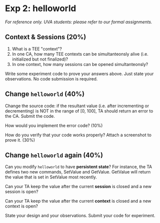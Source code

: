 # Exp 2: helloworld

*For reference only. UVA students: please refer to our formal assignments.* 

## Context & Sessions (20%)

1. What is a TEE "context"? 
2. In one CA, how many TEE contexts can be simultanteonsly alive (i.e. initialized but not finalized)?
3. In one context, how many sessions can be opened simultanteonsly? 

Write some experiment code to prove your answers above. Just state your observations. No code submission is required. 



## Change `helloworld` (40%)

Change the source code: if the resultant value (i.e. after incrementing or decrementing) is NOT in the range of [0, 100], TA should return an error to the CA. Submit the code. 

How would you implement the error code?  (10%)

How do you verify that your code works properly? Attach a screenshot to prove it. (30%)



## Change `helloworld` again (40%)

Can you modify `helloworld` to have **persistent state**? For instance, the TA defines two new commands, SetValue and GetValue. GetValue will return the value that is set in SetValue most recently. 

Can your TA keep the value after the current **session** is closed and a new session is open? 

Can your TA keep the value after the current **context** is closed and a new context is open? 

State your design and your observations. Submit your code for experiment. 



